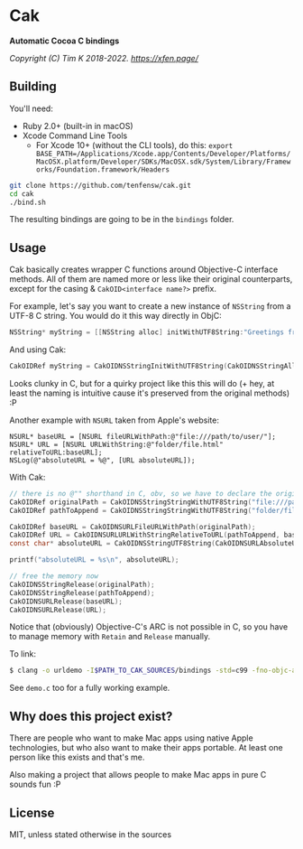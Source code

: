 # Cak

__Automatic Cocoa C bindings__

*Copyright (C) Tim K 2018-2022. https://xfen.page/*

## Building

You'll need:

- Ruby 2.0+ (built-in in macOS)
- Xcode Command Line Tools 
  - For Xcode 10+ (without the CLI tools), do this: ``export BASE_PATH=/Applications/Xcode.app/Contents/Developer/Platforms/MacOSX.platform/Developer/SDKs/MacOSX.sdk/System/Library/Frameworks/Foundation.framework/Headers`` 

```bash
git clone https://github.com/tenfensw/cak.git
cd cak
./bind.sh
```

The resulting bindings are going to be in the ``bindings`` folder.

## Usage

Cak basically creates wrapper C functions around Objective-C interface methods. All of them are named more or less like their original counterparts, except for the casing & ``CakOID<interface name?>`` prefix.

For example, let's say you want to create a new instance of ``NSString`` from a UTF-8 C string. You would do it this way directly in ObjC:

```objective-c
NSString* myString = [[NSString alloc] initWithUTF8String:"Greetings from ObjC!"];
```

And using Cak:

```c
CakOIDRef myString = CakOIDNSStringInitWithUTF8String(CakOIDNSStringAlloc(), "Greetings from Cak!");
```

Looks clunky in C, but for a quirky project like this this will do (+ hey, at least the naming is intuitive cause it's preserved from the original methods) :P

Another example with ``NSURL`` taken from Apple's website:

```objc
NSURL* baseURL = [NSURL fileURLWithPath:@"file:///path/to/user/"];
NSURL* URL = [NSURL URLWithString:@"folder/file.html" relativeToURL:baseURL];
NSLog(@"absoluteURL = %@", [URL absoluteURL]);
```

With Cak:

```c
// there is no @"" shorthand in C, obv, so we have to declare the original strings seperately first
CakOIDRef originalPath = CakOIDNSStringStringWithUTF8String("file:///path/to/user/");
CakOIDRef pathToAppend = CakOIDNSStringStringWithUTF8String("folder/file.html");

CakOIDRef baseURL = CakOIDNSURLFileURLWithPath(originalPath);
CakOIDRef URL = CakOIDNSURLURLWithStringRelativeToURL(pathToAppend, baseURL);
const char* absoluteURL = CakOIDNSStringUTF8String(CakOIDNSURLAbsoluteURL(URL));

printf("absoluteURL = %s\n", absoluteURL);

// free the memory now
CakOIDNSStringRelease(originalPath);
CakOIDNSStringRelease(pathToAppend);
CakOIDNSURLRelease(baseURL);
CakOIDNSURLRelease(URL);
```

Notice that (obviously) Objective-C's ARC is not possible in C, so you have to manage memory with ``Retain`` and ``Release`` manually.

To link:

```bash
$ clang -o urldemo -I$PATH_TO_CAK_SOURCES/bindings -std=c99 -fno-objc-arc urldemo.c $PATH_TO_CAK_SOURCES/bindings/minifoundation.a
```

See ``demo.c`` too for a fully working example.

## Why does this project exist?

There are people who want to make Mac apps using native Apple technologies, but who also want to make their apps portable. At least one person like this exists and that's me.

Also making a project that allows people to make Mac apps in pure C sounds fun :P

## License

MIT, unless stated otherwise in the sources
